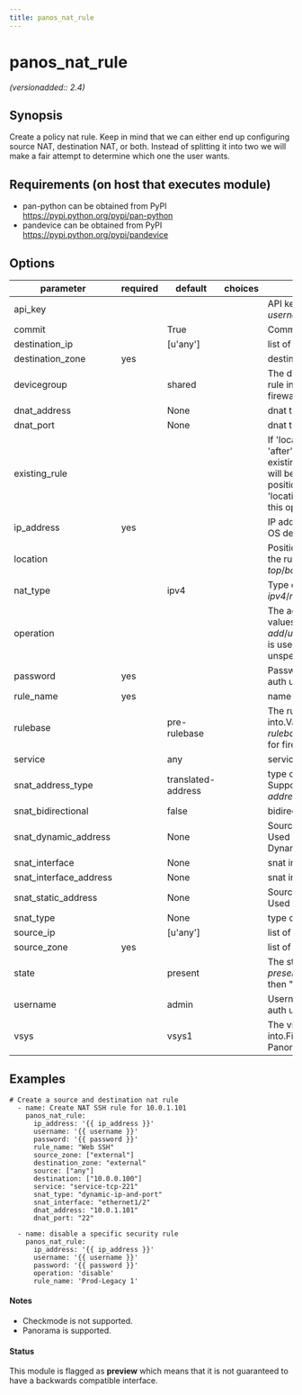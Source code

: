 ```yaml
---
title: panos_nat_rule
---
```

# panos_nat_rule

_(versionadded:: 2.4)_


## Synopsis

Create a policy nat rule. Keep in mind that we can either end up configuring source NAT, destination NAT, or both. Instead of splitting it into two we will make a fair attempt to determine which one the user wants.


## Requirements (on host that executes module)

- pan-python can be obtained from PyPI https://pypi.python.org/pypi/pan-python
- pandevice can be obtained from PyPI https://pypi.python.org/pypi/pandevice

## Options

| parameter | required | default | choices | comments |
| --- | --- | --- | --- | --- |
| api_key |  |  |  | API key that can be used instead of *username*/*password* credentials. |
| commit |  | True |  | Commit configuration if changed. |
| destination_ip |  | [u'any'] |  | list of destination addresses |
| destination_zone | yes |  |  | destination zone |
| devicegroup |  | shared |  | The device group to place the NAT rule into.Panorama only; ignored for firewalls. |
| dnat_address |  | None |  | dnat translated address |
| dnat_port |  | None |  | dnat translated port |
| existing_rule |  |  |  | If 'location' is set to 'before' or 'after', this option specifies an existing rule name.  The new rule will be created in the specified position relative to this rule.  If 'location' is set to 'before' or 'after', this option is required. |
| ip_address | yes |  |  | IP address (or hostname) of PAN-OS device being configured. |
| location |  |  |  | Position to place the created rule in the rule base.  Supported values are *top*/*bottom*/*before*/*after*. |
| nat_type |  | ipv4 |  | Type of NAT.Values are *ipv4*/*nat64*/*nptv6*. |
| operation |  |  |  | The action to be taken.  Supported values are *add*/*update*/*find*/*delete*/*disable*.This is used only if "state" is unspecified. |
| password | yes |  |  | Password credentials to use for auth unless *api_key* is set. |
| rule_name | yes |  |  | name of the SNAT rule |
| rulebase |  | pre-rulebase |  | The rulebase to put the NAT rule into.Values are *pre-rulebase*/*post-rulebase*.Panorama only; ignored for firewalls. |
| service |  | any |  | service |
| snat_address_type |  | translated-address |  | type of source translation. Supported values are *translated-address*/*interface-address*. |
| snat_bidirectional |  | false |  | bidirectional flag |
| snat_dynamic_address |  | None |  | Source NAT translated address. Used with Dynamic-IP and Dynamic-IP-and-Port. |
| snat_interface |  | None |  | snat interface |
| snat_interface_address |  | None |  | snat interface address |
| snat_static_address |  | None |  | Source NAT translated address. Used with Static-IP translation. |
| snat_type |  | None |  | type of source translation |
| source_ip |  | [u'any'] |  | list of source addresses |
| source_zone | yes |  |  | list of source zones |
| state |  | present |  | The state.  Can be either *present*/*absent*.If this is defined, then "operation" is ignored. |
| username |  | admin |  | Username credentials to use for auth unless *api_key* is set. |
| vsys |  | vsys1 |  | The vsys to place the NAT rule into.Firewall only; ignored for Panorama. |

## Examples

    # Create a source and destination nat rule
      - name: Create NAT SSH rule for 10.0.1.101
        panos_nat_rule:
          ip_address: '{{ ip_address }}'
          username: '{{ username }}'
          password: '{{ password }}'
          rule_name: "Web SSH"
          source_zone: ["external"]
          destination_zone: "external"
          source: ["any"]
          destination: ["10.0.0.100"]
          service: "service-tcp-221"
          snat_type: "dynamic-ip-and-port"
          snat_interface: "ethernet1/2"
          dnat_address: "10.0.1.101"
          dnat_port: "22"
    
      - name: disable a specific security rule
        panos_nat_rule:
          ip_address: '{{ ip_address }}'
          username: '{{ username }}'
          password: '{{ password }}'
          operation: 'disable'
          rule_name: 'Prod-Legacy 1'

#### Notes

- Checkmode is not supported.
- Panorama is supported.



#### Status

This module is flagged as **preview** which means that it is not guaranteed to have a backwards compatible interface.

